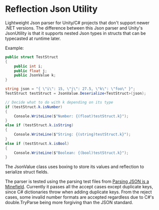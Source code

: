 # Reflection Json Utility

Lightweight Json parser for Unity/C# projects that don't support newer .NET versions. The difference between this Json parser and Unity's JsonUtility is that it supports nested Json types in structs that can be typecasted at runtime later.

Example:
```csharp
public struct TestStruct
{
    public int i;
    public float j;
    public JsonValue k;
}

string json = "{ \"i\": 15, \"j\": 27.5, \"k\": \"foo\" }";
TestStruct testStruct = JsonValue.Deserialize<TestStruct>(json);

// Decide what to do with k depending on its type
if (testStruct.k.isNumber)
{
	Console.WriteLine($"Number: {(float)testStruct.k}");
}
else if (testStruct.k.isString)
{
	Console.WriteLine($"String: {(string)testStruct.k}");
}
else if (testStruct.k.isBool)
{
	Console.WriteLine($"Boolean: {(bool)testStruct.k}");
}
```

The JsonValue class uses boxing to store its values and reflection to serialize struct fields.

The parser is tested using the parsing test files from [Parsing JSON is a Minefield](https://seriot.ch/projects/parsing_json.html). Currently it passes all the accept cases except duplicate keys, since C# dictionaries throw when adding duplicate keys. From the reject cases, some invalid number formats are accepted regardless due to C#'s double.TryParse being more forgiving than the JSON standard.